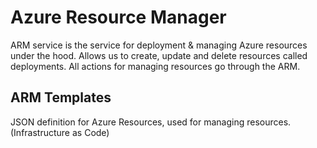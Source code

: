 # Azure Resource Manager

ARM service is the service for deployment & managing Azure resources under the hood.
Allows us to create, update and delete resources called deployments.
All actions for managing resources go through the ARM.

## ARM Templates

JSON definition for Azure Resources, used for managing resources. (Infrastructure as Code)
